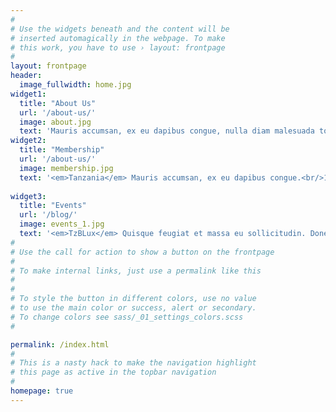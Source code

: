 ```yaml
---
#
# Use the widgets beneath and the content will be
# inserted automagically in the webpage. To make
# this work, you have to use › layout: frontpage
#
layout: frontpage
header:
  image_fullwidth: home.jpg
widget1:
  title: "About Us"
  url: '/about-us/'
  image: about.jpg
  text: 'Mauris accumsan, ex eu dapibus congue, nulla diam malesuada tortor, eget sodales nisi ex non eros. Etiam eu ornare nisl, non euismod urna. Suspendisse aliquet sagittis nisl sed ullamcorper. <em>Tanzania</em> oMauris accumsan, ex eu dapibus congue, nulla diam malesuada tortor, eget sodales nisi ex non eros. Etiam eu ornare nisl, non euismod urna. Suspendisse aliquet sagittis nisl sed ullamcorper.'
widget2:
  title: "Membership"
  url: '/about-us/'
  image: membership.jpg
  text: '<em>Tanzania</em> Mauris accumsan, ex eu dapibus congue.<br/>1. Nulla diam malesuada tortor, eget sodales nisi ex non eros :)<br/>2. Etiam eu ornare nisl, non euismod urna. <br/>3. Built on </a>.<br/>4. Suspendisse aliquet sagittis nisl sed.<br/>5. Suspendisse aliquet'
  
widget3:
  title: "Events"
  url: '/blog/'
  image: events_1.jpg
  text: '<em>TzBLux</em> Quisque feugiat et massa eu sollicitudin. Donec id est nec nisl luctus finibus eget vitae lacus. Nullam pulvinar suscipit dui. Nullam aliquam suscipit iaculis. Donec sit amet lorem ligula. Mauris scelerisque lectus non urna bibendum, at ultricies risus rhoncus. Nam vitae risus semper mi pulvinar posuere. <a href="http://twitter.com/phlow">@tzblux</a>.'
#
# Use the call for action to show a button on the frontpage
#
# To make internal links, just use a permalink like this
# 
#
# To style the button in different colors, use no value
# to use the main color or success, alert or secondary.
# To change colors see sass/_01_settings_colors.scss
#

permalink: /index.html
#
# This is a nasty hack to make the navigation highlight
# this page as active in the topbar navigation
#
homepage: true
---
```



